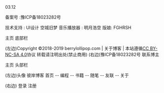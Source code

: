 03.12

备案号 :豫ICP备18023282号

技术支持 :  UI设计 空城旧梦  音乐播放器 : 明月浩空   版娘: FGHRSH



主页  底部栏     

  (左边)Copyright ©2018-2019  berrylollipop.com | 关于博客 | 本站遵循[CC BY-NC-SA 4.0](http://creativecommons.org/licenses/by-nc/4.0/)协议 转载请注明出处(禁止商用)        (右边)豫ICP备18023282号       联系博主

 

主页    头部栏

(左边)头像   彼岸博客  	首页 -- 编程 -- 书籍 -- 随笔 -- 友联 -- 关于

(右边)	登录 注册